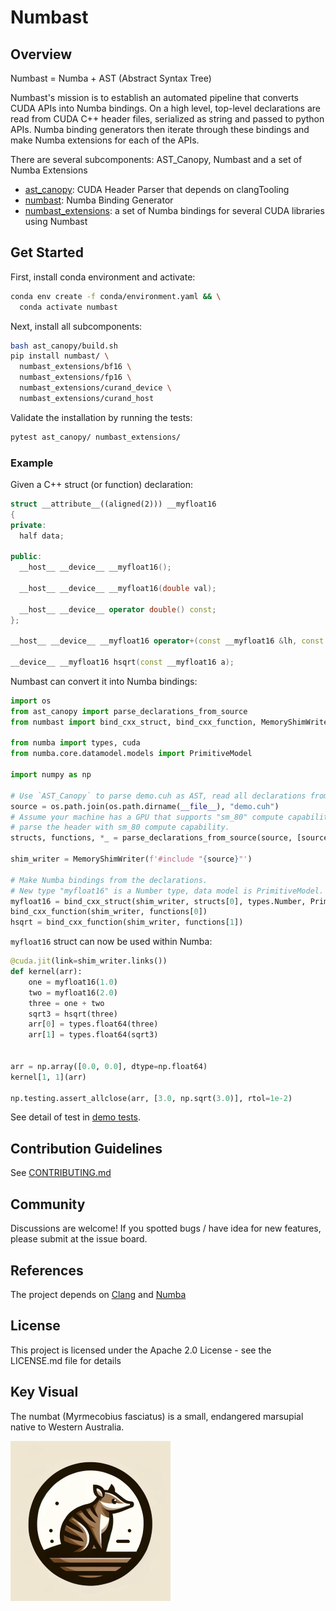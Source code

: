 # Numbast

## Overview
Numbast = Numba + AST (Abstract Syntax Tree)

Numbast's mission is to establish an automated pipeline that converts CUDA APIs into Numba bindings. On a high level, top-level declarations are read from CUDA C++ header files, serialized as string and passed to python APIs. Numba binding generators then iterate through these bindings and make Numba extensions for each of the APIs.

There are several subcomponents: AST_Canopy, Numbast and a set of Numba Extensions

- [ast_canopy](ast_canopy/README.md): CUDA Header Parser that depends on clangTooling
- [numbast](numbast/README.md): Numba Binding Generator
- [numbast_extensions](numbast_extensions/README.md): a set of Numba bindings for several CUDA libraries using Numbast

## Get Started

First, install conda environment and activate:

```bash
conda env create -f conda/environment.yaml && \
  conda activate numbast
```

Next, install all subcomponents:

```bash
bash ast_canopy/build.sh
pip install numbast/ \
  numbast_extensions/bf16 \
  numbast_extensions/fp16 \
  numbast_extensions/curand_device \
  numbast_extensions/curand_host
```

Validate the installation by running the tests:

```bash
pytest ast_canopy/ numbast_extensions/
```

### Example

Given a C++ struct (or function) declaration:
```c++
struct __attribute__((aligned(2))) __myfloat16
{
private:
  half data;

public:
  __host__ __device__ __myfloat16();

  __host__ __device__ __myfloat16(double val);

  __host__ __device__ operator double() const;
};

__host__ __device__ __myfloat16 operator+(const __myfloat16 &lh, const __myfloat16 &rh);

__device__ __myfloat16 hsqrt(const __myfloat16 a);
```

Numbast can convert it into Numba bindings:

```python
import os
from ast_canopy import parse_declarations_from_source
from numbast import bind_cxx_struct, bind_cxx_function, MemoryShimWriter

from numba import types, cuda
from numba.core.datamodel.models import PrimitiveModel

import numpy as np

# Use `AST_Canopy` to parse demo.cuh as AST, read all declarations from it.
source = os.path.join(os.path.dirname(__file__), "demo.cuh")
# Assume your machine has a GPU that supports "sm_80" compute capability,
# parse the header with sm_80 compute capability.
structs, functions, *_ = parse_declarations_from_source(source, [source], "sm_80")

shim_writer = MemoryShimWriter(f'#include "{source}"')

# Make Numba bindings from the declarations.
# New type "myfloat16" is a Number type, data model is PrimitiveModel.
myfloat16 = bind_cxx_struct(shim_writer, structs[0], types.Number, PrimitiveModel)
bind_cxx_function(shim_writer, functions[0])
hsqrt = bind_cxx_function(shim_writer, functions[1])
```

`myfloat16` struct can now be used within Numba:

```python
@cuda.jit(link=shim_writer.links())
def kernel(arr):
    one = myfloat16(1.0)
    two = myfloat16(2.0)
    three = one + two
    sqrt3 = hsqrt(three)
    arr[0] = types.float64(three)
    arr[1] = types.float64(sqrt3)


arr = np.array([0.0, 0.0], dtype=np.float64)
kernel[1, 1](arr)

np.testing.assert_allclose(arr, [3.0, np.sqrt(3.0)], rtol=1e-2)
```

See detail of test in [demo tests](./numbast/tests/demo/).

## Contribution Guidelines
See [CONTRIBUTING.md](./CONTRIBUTING.md)

## Community
Discussions are welcome! If you spotted bugs / have idea for new features, please submit at the issue board.

## References
The project depends on [Clang](https://github.com/llvm/llvm-project) and [Numba](https://numba.readthedocs.io/en/stable/)

## License
This project is licensed under the Apache 2.0 License - see the LICENSE.md file for details

## Key Visual

The numbat (Myrmecobius fasciatus) is a small, endangered marsupial native to Western Australia.

![Australian Numbat](./static/numbat.png)
